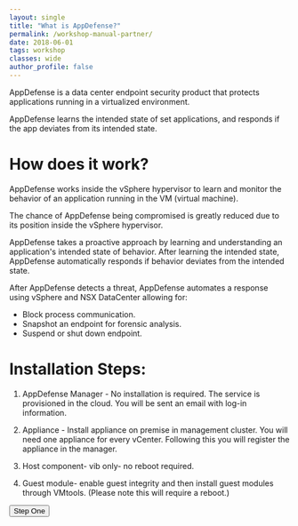 ```yaml
---
layout: single
title: "What is AppDefense?"
permalink: /workshop-manual-partner/
date: 2018-06-01
tags: workshop
classes: wide
author_profile: false
---
```


AppDefense is a data center endpoint security product that protects applications running in a virtualized environment.

AppDefense learns the intended state of set applications, and responds if the app deviates from its intended state.

# How does it work? 
AppDefense works inside the vSphere hypervisor to learn and monitor the behavior of an application running in the VM (virtual machine). 

The chance of AppDefense being compromised is greatly reduced due to its position inside the vSphere hypervisor. 

AppDefense takes a proactive approach by learning and understanding an application's intended state of behavior. After learning the intended state, AppDefense automatically responds if behavior deviates from the intended state.
 
After AppDefense detects a threat, AppDefense automates a response using vSphere and NSX DataCenter allowing for: 
- Block process communication. 
- Snapshot an endpoint for forensic analysis.
- Suspend or shut down endpoint.

# Installation Steps: 

1. AppDefense Manager - No installation is required. The service is provisioned in the cloud. You will be sent an email with log-in information.

2. Appliance - Install appliance on premise in management cluster. You will need one appliance for every vCenter. Following this you will register the appliance in the manager.

3. Host component- vib only- no reboot required.

4. Guest module- enable guest integrity and then install guest modules through VMtools. (Please note this will require a reboot.)




<a href="https://vmware-csa-team.github.io/vmware-csa-team/workshop-manual-es/"><button>Step One</button></a>







